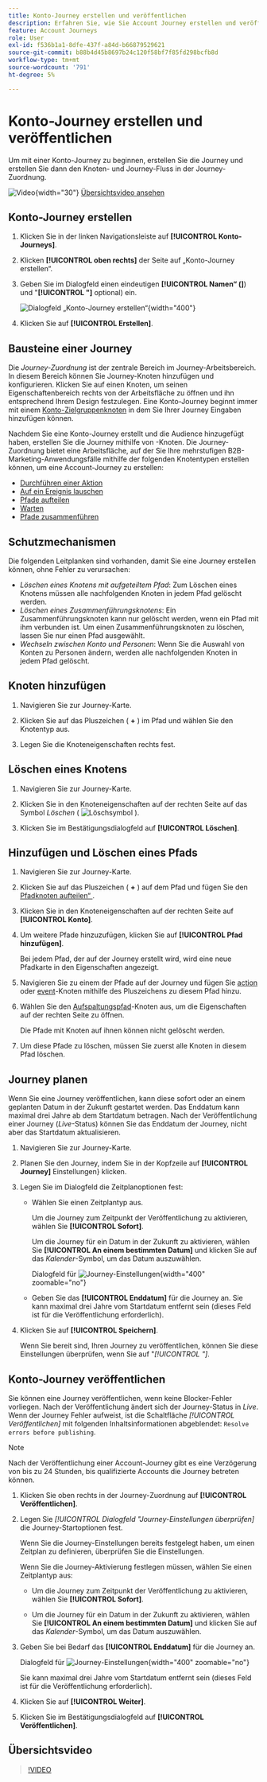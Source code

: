 ```yaml
---
title: Konto-Journey erstellen und veröffentlichen
description: Erfahren Sie, wie Sie Account Journey erstellen und veröffentlichen.
feature: Account Journeys
role: User
exl-id: f536b1a1-8dfe-437f-a84d-b66879529621
source-git-commit: b88b4d45b8697b24c120f58bf7f85fd298bcfb8d
workflow-type: tm+mt
source-wordcount: '791'
ht-degree: 5%

---
```


# Konto-Journey erstellen und veröffentlichen

Um mit einer Konto-Journey zu beginnen, erstellen Sie die Journey und erstellen Sie dann den Knoten- und Journey-Fluss in der Journey-Zuordnung.

![Video](../../assets/do-not-localize/icon-video.svg){width="30"} [Übersichtsvideo ansehen](#overview-video)

## Konto-Journey erstellen

1. Klicken Sie in der linken Navigationsleiste auf **[!UICONTROL Konto-Journeys]**.

1. Klicken **[!UICONTROL oben rechts]** der Seite auf „Konto-Journey erstellen“.

1. Geben Sie im Dialogfeld einen eindeutigen **[!UICONTROL Namen“ (]**) und &quot;**[!UICONTROL &quot;]** optional) ein.

   ![Dialogfeld „Konto-Journey erstellen“](./assets/account-journey-create-dialog.png){width="400"}

1. Klicken Sie auf **[!UICONTROL Erstellen]**.

## Bausteine einer Journey

Die _Journey-Zuordnung_ ist der zentrale Bereich im Journey-Arbeitsbereich. In diesem Bereich können Sie Journey-Knoten hinzufügen und konfigurieren. Klicken Sie auf einen Knoten, um seinen Eigenschaftenbereich rechts von der Arbeitsfläche zu öffnen und ihn entsprechend Ihrem Design festzulegen. Eine Konto-Journey beginnt immer mit einem [Konto-Zielgruppenknoten](./account-audience-nodes.md) in dem Sie Ihrer Journey Eingaben hinzufügen können.

Nachdem Sie eine Konto-Journey erstellt und die Audience hinzugefügt haben, erstellen Sie die Journey mithilfe von -Knoten. Die Journey-Zuordnung bietet eine Arbeitsfläche, auf der Sie Ihre mehrstufigen B2B-Marketing-Anwendungsfälle mithilfe der folgenden Knotentypen erstellen können, um eine Account-Journey zu erstellen:

* [Durchführen einer Aktion](./action-nodes.md)
* [Auf ein Ereignis lauschen](./listen-for-event-nodes.md)
* [Pfade aufteilen](./split-merge-paths-nodes.md)
* [Warten](./wait-nodes.md)
* [Pfade zusammenführen](./split-merge-paths-nodes.md)

## Schutzmechanismen

Die folgenden Leitplanken sind vorhanden, damit Sie eine Journey erstellen können, ohne Fehler zu verursachen:

* _Löschen eines Knotens mit aufgeteiltem Pfad_: Zum Löschen eines Knotens müssen alle nachfolgenden Knoten in jedem Pfad gelöscht werden.
* _Löschen eines Zusammenführungsknotens_: Ein Zusammenführungsknoten kann nur gelöscht werden, wenn ein Pfad mit ihm verbunden ist. Um einen Zusammenführungsknoten zu löschen, lassen Sie nur einen Pfad ausgewählt.
* _Wechseln zwischen Konto und Personen_: Wenn Sie die Auswahl von Konten zu Personen ändern, werden alle nachfolgenden Knoten in jedem Pfad gelöscht.

## Knoten hinzufügen

1. Navigieren Sie zur Journey-Karte.

1. Klicken Sie auf das Pluszeichen ( **+** ) im Pfad und wählen Sie den Knotentyp aus.

1. Legen Sie die Knoteneigenschaften rechts fest.

## Löschen eines Knotens

1. Navigieren Sie zur Journey-Karte.

1. Klicken Sie in den Knoteneigenschaften auf der rechten Seite auf das Symbol _Löschen_ ( ![Löschsymbol](../assets/do-not-localize/icon-delete.svg) ).

1. Klicken Sie im Bestätigungsdialogfeld auf **[!UICONTROL Löschen]**.

## Hinzufügen und Löschen eines Pfads

1. Navigieren Sie zur Journey-Karte.

1. Klicken Sie auf das Pluszeichen ( **+** ) auf dem Pfad und fügen Sie den [Pfadknoten aufteilen“ ](./split-merge-paths-nodes.md#split-paths).

1. Klicken Sie in den Knoteneigenschaften auf der rechten Seite auf **[!UICONTROL Konto]**.

1. Um weitere Pfade hinzuzufügen, klicken Sie auf **[!UICONTROL Pfad hinzufügen]**.

   Bei jedem Pfad, der auf der Journey erstellt wird, wird eine neue Pfadkarte in den Eigenschaften angezeigt.

1. Navigieren Sie zu einem der Pfade auf der Journey und fügen Sie [action](./action-nodes.md) oder [event](./listen-for-event-nodes.md)-Knoten mithilfe des Pluszeichens zu diesem Pfad hinzu.

1. Wählen Sie den [Aufspaltungspfad](./split-merge-paths-nodes.md)-Knoten aus, um die Eigenschaften auf der rechten Seite zu öffnen.

   Die Pfade mit Knoten auf ihnen können nicht gelöscht werden.

1. Um diese Pfade zu löschen, müssen Sie zuerst alle Knoten in diesem Pfad löschen.

## Journey planen

Wenn Sie eine Journey veröffentlichen, kann diese sofort oder an einem geplanten Datum in der Zukunft gestartet werden. Das Enddatum kann maximal drei Jahre ab dem Startdatum betragen. Nach der Veröffentlichung einer Journey (_Live_-Status) können Sie das Enddatum der Journey, nicht aber das Startdatum aktualisieren.

1. Navigieren Sie zur Journey-Karte.

1. Planen Sie den Journey, indem Sie in der Kopfzeile auf **[!UICONTROL Journey]** Einstellungen&rbrace; klicken.

1. Legen Sie im Dialogfeld die Zeitplanoptionen fest:

   * Wählen Sie einen Zeitplantyp aus.

     Um die Journey zum Zeitpunkt der Veröffentlichung zu aktivieren, wählen Sie **[!UICONTROL Sofort]**.

     Um die Journey für ein Datum in der Zukunft zu aktivieren, wählen Sie **[!UICONTROL An einem bestimmten Datum]** und klicken Sie auf das _Kalender_-Symbol, um das Datum auszuwählen.

     Dialogfeld für ![Journey-Einstellungen](./assets/account-journey-settings-dialog.png){width="400" zoomable="no"}

   * Geben Sie das **[!UICONTROL Enddatum]** für die Journey an. Sie kann maximal drei Jahre vom Startdatum entfernt sein (dieses Feld ist für die Veröffentlichung erforderlich).

1. Klicken Sie auf **[!UICONTROL Speichern]**.

   Wenn Sie bereit sind, Ihren Journey zu veröffentlichen, können Sie diese Einstellungen überprüfen, wenn Sie auf &quot;_[!UICONTROL &quot;]_.

## Konto-Journey veröffentlichen

Sie können eine Journey veröffentlichen, wenn keine Blocker-Fehler vorliegen. Nach der Veröffentlichung ändert sich der Journey-Status in _Live_. Wenn der Journey Fehler aufweist, ist die Schaltfläche _[!UICONTROL Veröffentlichen]_ mit folgenden Inhaltsinformationen abgeblendet: `Resolve errors before publishing`.

>[!NOTE]
>
>Nach der Veröffentlichung einer Account-Journey gibt es eine Verzögerung von bis zu 24 Stunden, bis qualifizierte Accounts die Journey betreten können.

1. Klicken Sie oben rechts in der Journey-Zuordnung auf **[!UICONTROL Veröffentlichen]**.

1. Legen Sie _[!UICONTROL Dialogfeld &quot;Journey-Einstellungen überprüfen]_ die Journey-Startoptionen fest.

   Wenn Sie die Journey-Einstellungen bereits festgelegt haben, um einen Zeitplan zu definieren, überprüfen Sie die Einstellungen.

   Wenn Sie die Journey-Aktivierung festlegen müssen, wählen Sie einen Zeitplantyp aus:

   * Um die Journey zum Zeitpunkt der Veröffentlichung zu aktivieren, wählen Sie **[!UICONTROL Sofort]**.

   * Um die Journey für ein Datum in der Zukunft zu aktivieren, wählen Sie **[!UICONTROL An einem bestimmten Datum]** und klicken Sie auf das _Kalender_-Symbol, um das Datum auszuwählen.

1. Geben Sie bei Bedarf das **[!UICONTROL Enddatum]** für die Journey an.

   Dialogfeld für ![Journey-Einstellungen](./assets/journey-publish-dialog.png){width="400" zoomable="no"}

   Sie kann maximal drei Jahre vom Startdatum entfernt sein (dieses Feld ist für die Veröffentlichung erforderlich).

1. Klicken Sie auf **[!UICONTROL Weiter]**.

1. Klicken Sie im Bestätigungsdialogfeld auf **[!UICONTROL Veröffentlichen]**.

## Übersichtsvideo

>[!VIDEO](https://video.tv.adobe.com/v/3443204/?learn=on)
